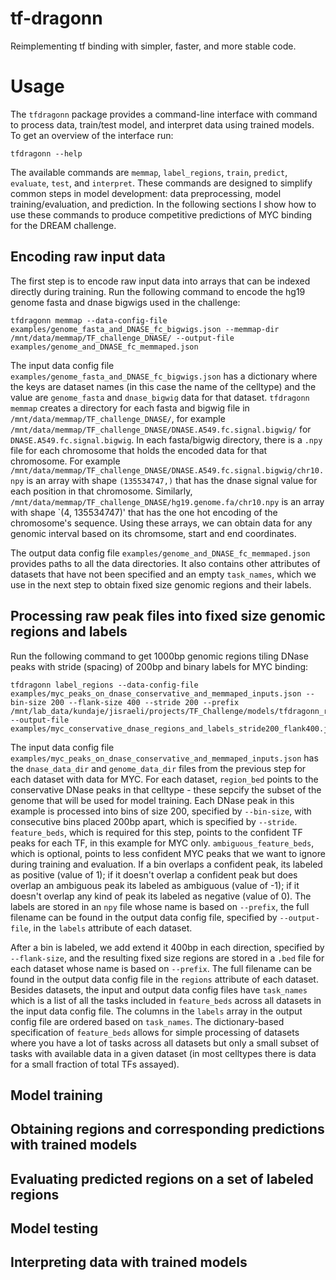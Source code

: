 # tf-dragonn
Reimplementing tf binding with simpler, faster, and more stable code.

# Usage
The `tfdragonn` package provides a command-line interface with command to process data, train/test model, and interpret data using trained models. To get an overview of the interface run:
```
tfdragonn --help
```
The available commands are `memmap`, `label_regions`, `train`, `predict`, `evaluate`, `test`, and `interpret`. These commands are designed to simplify common steps in model development: data preprocessing, model training/evaluation, and prediction. In the following sections I show how to use these commands to produce competitive predictions of MYC binding for the DREAM challenge.

## Encoding raw input data
The first step is to encode raw input data into arrays that can be indexed directly during training. Run the following command to encode the hg19 genome fasta and dnase bigwigs used in the challenge:
```
tfdragonn memmap --data-config-file examples/genome_fasta_and_DNASE_fc_bigwigs.json --memmap-dir /mnt/data/memmap/TF_challenge_DNASE/ --output-file examples/genome_and_DNASE_fc_memmaped.json
```
The input data config file `examples/genome_fasta_and_DNASE_fc_bigwigs.json` has a dictionary where the keys are dataset names (in this case the name of the celltype) and the value are `genome_fasta` and `dnase_bigwig` data for that dataset. `tfdragonn memmap` creates a directory for each fasta and bigwig file in `/mnt/data/memmap/TF_challenge_DNASE/`, for example `/mnt/data/memmap/TF_challenge_DNASE/DNASE.A549.fc.signal.bigwig/` for `DNASE.A549.fc.signal.bigwig`. In each fasta/bigwig directory, there is a `.npy` file for each chromosome that holds the encoded data for that chromosome. For example `/mnt/data/memmap/TF_challenge_DNASE/DNASE.A549.fc.signal.bigwig/chr10.npy` is an array with shape `(135534747,)` that has the dnase signal value for each position in that chromosome. Similarly, `/mnt/data/memmap/TF_challenge_DNASE/hg19.genome.fa/chr10.npy` is an	array with shape `(4, 135534747)' that has the one hot encoding of the chromosome's sequence. Using these arrays, we can obtain data for any genomic interval based on its chromsome, start and end coordinates.

The output data config file `examples/genome_and_DNASE_fc_memmaped.json` provides paths to all the data directories. It also contains other attributes of datasets that have not been specified and an empty `task_names`, which we use in the next step to obtain fixed size genomic regions and their labels.

## Processing raw peak files into fixed size genomic regions and labels
Run the following command to get 1000bp genomic regions tiling DNase peaks with stride (spacing) of 200bp and binary labels for MYC binding:
```
tfdragonn label_regions --data-config-file examples/myc_peaks_on_dnase_conservative_and_memmaped_inputs.json --bin-size 200 --flank-size 400 --stride 200 --prefix /mnt/lab_data/kundaje/jisraeli/projects/TF_Challenge/models/tfdragonn_regions_and_labels/myc_new_regions_and_labels_w_ambiguous_stride200_flank400 --output-file examples/myc_conservative_dnase_regions_and_labels_stride200_flank400.json 
```
The input data config file `examples/myc_peaks_on_dnase_conservative_and_memmaped_inputs.json` has the `dnase_data_dir` and `genome_data_dir` files from the previous step for each dataset with data for MYC. For each dataset, `region_bed` points to the conservative DNase peaks in that celltype - these sepcify the subset of the genome that will be used for model training. Each DNase peak in this example is processed into bins of size 200, specified by `--bin-size`, with consecutive bins placed 200bp apart, which is specified by `--stride`. `feature_beds`, which is required for this step, points to the confident TF peaks for each TF, in this example for MYC only. `ambiguous_feature_beds`, which is optional, points to less confident MYC peaks that we want to ignore during training and evaluation. If a bin overlaps a confident peak, its labeled as positive (value of 1); if it doesn't overlap a confident peak but does overlap an ambiguous peak its labeled as ambiguous (value of -1); if it doesn't overlap any kind of peak its labeled as negative (value of 0). The labels are stored in an `npy` file whose name is based on `--prefix`, the full filename can be found in the output data config file, specified by `--output-file`, in the `labels` attribute of each dataset.

After a bin is labeled, we add extend it 400bp in each direction, specified by `--flank-size`, and the resulting fixed size regions are stored in a `.bed` file for each dataset whose name is based on `--prefix`. The full filename can be found in the output data config file in the `regions` attribute of each dataset. Besides datasets, the input and output data config files have `task_names` which is a list of all the tasks included in `feature_beds` across all datasets in the input data config file. The columns in the `labels` array in the output config file are ordered based on `task_names`. The dictionary-based specification of `feature_beds` allows for simple processing of datasets where you have a lot of tasks across all datasets but only a small subset of tasks with available data in a given dataset (in most celltypes there is data for a small fraction of total TFs assayed). 

## Model training

## Obtaining regions and corresponding predictions with trained models

## Evaluating predicted regions on a set of labeled regions

## Model testing

## Interpreting data with trained models
